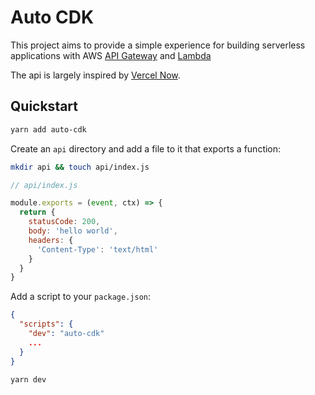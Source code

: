 # Auto CDK

This project aims to provide a simple experience for building serverless applications with AWS [API Gateway](https://aws.amazon.com/api-gateway/) and [Lambda](https://aws.amazon.com/lambda/)

The api is largely inspired by [Vercel Now](https://github.com/vercel/vercel).

## Quickstart

```bash
yarn add auto-cdk
```

Create an `api` directory and add a file to it that exports a function:

```bash
mkdir api && touch api/index.js
```

```js
// api/index.js

module.exports = (event, ctx) => {
  return {
    statusCode: 200,
    body: 'hello world',
    headers: {
      'Content-Type': 'text/html'
    }
  }
}
```

Add a script to your `package.json`:

```json
{
  "scripts": {
    "dev": "auto-cdk"
    ...
  }
}
```

```bash
yarn dev
```